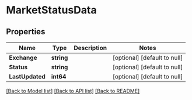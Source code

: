 # MarketStatusData

## Properties
Name | Type | Description | Notes
------------ | ------------- | ------------- | -------------
**Exchange** | **string** |  | [optional] [default to null]
**Status** | **string** |  | [optional] [default to null]
**LastUpdated** | **int64** |  | [optional] [default to null]

[[Back to Model list]](../README.md#documentation-for-models) [[Back to API list]](../README.md#documentation-for-api-endpoints) [[Back to README]](../README.md)

